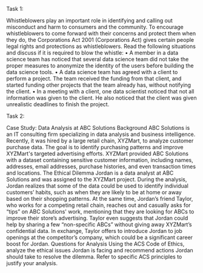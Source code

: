 Task 1:

Whistleblowers play an important role in identifying and calling out misconduct and harm to consumers and the community. To encourage whistleblowers to come forward with their concerns and protect them when they do, the Corporations Act 2001 (Corporations Act) gives certain people legal rights and protections as whistleblowers.
Read the following situations and discuss if it is required to blow the whistle:
•	A member in a data science team has noticed that several data science team did not take the proper measures to anonymize the identity of the users before building the data science tools.
•	A data science team has agreed with a client to perform a project. The team received the funding from that client, and started funding other projects that the team already has, without notifying the client.
•	In a meeting with a client, one data scientist noticed that not all information was given to the client. He also noticed that the client was given unrealistic deadlines to finish the project.

Task 2:

Case Study: Data Analysis at ABC Solutions
Background
ABC Solutions is an IT consulting firm specializing in data analysis and business intelligence. Recently, it was hired by a large retail chain, XYZMart, to analyze customer purchase data. The goal is to identify purchasing patterns and improve XYZMart's targeted advertising efforts. XYZMart provided ABC Solutions with a dataset containing sensitive customer information, including names, addresses, email addresses, purchase histories, and even transaction times and locations.
The Ethical Dilemma
Jordan is a data analyst at ABC Solutions and was assigned to the XYZMart project. During the analysis, Jordan realizes that some of the data could be used to identify individual customers’ habits, such as when they are likely to be at home or away based on their shopping patterns.
At the same time, Jordan’s friend Taylor, who works for a competing retail chain, reaches out and casually asks for “tips” on ABC Solutions' work, mentioning that they are looking for ABCs to improve their store’s advertising. Taylor even suggests that Jordan could help by sharing a few “non-specific ABCs” without giving away XYZMart’s confidential data. In exchange, Taylor offers to introduce Jordan to job openings at the competitor’s company, which could be a significant career boost for Jordan.
Questions for Analysis
Using the ACS Code of Ethics, analyze the ethical issues Jordan is facing and recommend actions Jordan should take to resolve the dilemma. Refer to specific ACS principles to justify your analysis.



